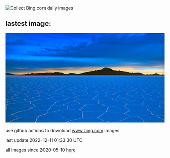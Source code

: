 ![Collect Bing.com daily images](https://github.com/counter2015/bing-daily-images/workflows/Collect%20Bing.com%20daily%20images/badge.svg)
## lastest image:
![](images/SaltDesert.jpg)

use github actions to download www.bing.com images.

last update:2022-12-11 01:33:30 UTC

all images since 2020-05-10 [here](https://github.com/counter2015/bing-daily-images/tree/master/images) 
